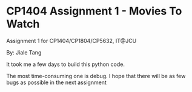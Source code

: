 # CP1404 Assignment 1 - Movies To Watch
Assignment 1 for CP1404/CP1804/CP5632, IT@JCU

By: Jiale Tang




It took me a few days to build this python code. 

The most time-consuming one is debug. 
I hope that there will be as few bugs as possible in the next assignment
